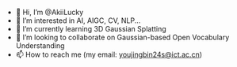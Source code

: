 - 👋 Hi, I’m @AkiiLucky
- 👀 I’m interested in AI, AIGC, CV, NLP...
- 🌱 I’m currently learning 3D Gaussian Splatting
- 💞️ I’m looking to collaborate on Gaussian-based Open Vocabulary Understanding
- 📫 How to reach me (my email: youjingbin24s@ict.ac.cn)

<!---
AkiiLucky/AkiiLucky is a ✨ special ✨ repository because its `README.md` (this file) appears on your GitHub profile.
You can click the Preview link to take a look at your changes.
--->
